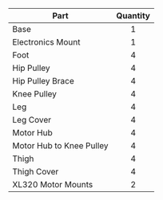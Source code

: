 | Part                      | Quantity         |
| ------------------------- | :--------------: |
| Base                      |         1        |
| Electronics Mount         |         1        |
| Foot                      |         4        |
| Hip Pulley                |         4        |
| Hip Pulley Brace          |         4        |
| Knee Pulley               |         4        |
| Leg                       |         4        |
| Leg Cover                 |         4        |
| Motor Hub                 |         4        |
| Motor Hub to Knee Pulley  |         4        |
| Thigh                     |         4        |
| Thigh Cover               |         4        |
| XL320 Motor Mounts        |         2        |
